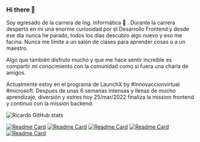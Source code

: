 ### Hi there 👋

Soy egresado de la carrera de Ing. Informática 🎉 . Durante la carrera despertó en mi una enorme curiosidad por el Desarrollo Frontend y desde ese día nunca he parado, todos los dias descubro algo nuevo y eso me facina. Nunca me limite a un salón de clases para aprender cosas o a un maestro. 

Algo que también disfruto mucho y que me hace sentir increíble es compartir mi conocimiento con la comunidad como si fuera una charla de amigos.

Actualmente estoy en el programa de LaunchX by #Innovaccionvirtual #microsoft. Despues de unas 6 semanas intensas y llenas de mucho aprendizaje, diversión y  estres hoy 25/mar/2022 finaliza la mission frontend y continuo con la mission backend.

![Ricardo GitHub stats](https://github-readme-stats.vercel.app/api?username=richirrim&show_icons=true&theme=radical)

[![Readme Card](https://github-readme-stats.vercel.app/api/pin/?show_owner=richirrim&username=richirrim&repo=pokedex-website&theme=radical)](https://github.com/richirrim/pokedex-website)
[![Readme Card](https://github-readme-stats.vercel.app/api/pin/?show_owner=richirrim&username=richirrim&repo=platilla-mikrotik-hotspot&theme=radical)](https://github.com/richirrim/platilla-mikrotik-hotspot)
[![Readme Card](https://github-readme-stats.vercel.app/api/pin/?show_owner=richirrim&username=richirrim&repo=vaccination-landing-page&theme=radical)](https://github.com/richirrim/vaccination-landing-page)
[![Readme Card](https://github-readme-stats.vercel.app/api/pin/?show_owner=richirrim&username=richirrim&repo=clone-edcamp&theme=radical)](https://github.com/richirrim/clone-edcamp)
[![Readme Card](https://github-readme-stats.vercel.app/api/pin/?show_owner=richirrim&username=richirrim&repo=pasteleria-double-l&theme=radical)](https://github.com/richirrim/pasteleria-double-l)

<!--
**richirrim/richirrim** is a ✨ _special_ ✨ repository because its `README.md` (this file) appears on your GitHub profile.

Here are some ideas to get you started:

- 🔭 I’m currently working on ...
- 🌱 I’m currently learning ...
- 👯 I’m looking to collaborate on ...
- 🤔 I’m looking for help with ...
- 💬 Ask me about ...
- 📫 How to reach me: ...
- 😄 Pronouns: ...
- ⚡ Fun fact: ...
-->

